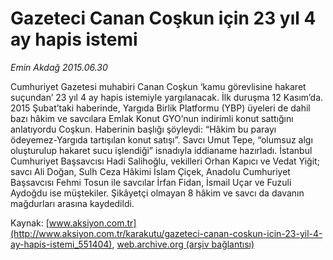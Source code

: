 # Gazeteci Canan Coşkun için 23 yıl 4 ay hapis istemi

*Emin Akdağ 2015.06.30*

<div class="pNewsDetailMainContent" itemprop="articleBody">
 <p>
  Cumhuriyet Gazetesi muhabiri Canan Coşkun ‘kamu görevlisine hakaret suçundan’ 23 yıl 4 ay hapis istemiyle yargılanacak. İlk duruşma 12 Kasım’da. 2015 Şubat’taki haberinde, Yargıda Birlik Platformu (YBP) üyeleri de dahil bazı hâkim ve savcılara Emlak Konut GYO’nun indirimli konut sattığını anlatıyordu Coşkun. Haberinin başlığı şöyleydi: “Hâkim bu parayı ödeyemez-Yargıda tartışılan konut satışı”. Savcı Umut Tepe, “olumsuz algı oluşturulup hakaret sucu işlendiği” isnadıyla iddianame hazırladı. İstanbul Cumhuriyet Başsavcısı Hadi Salihoğlu, vekilleri Orhan Kapıcı ve Vedat Yiğit; savcı Ali Doğan, Sulh Ceza Hâkimi İslam Çiçek, Anadolu Cumhuriyet Başsavcısı Fehmi Tosun ile savcılar İrfan Fidan, İsmail Uçar ve Fuzuli Aydoğdu ise müştekiler. Şikâyetçi olmayan 8 hâkim ve savcı da davanın mağdurları arasına kaydedildi.
 </p>
</div>


Kaynak: [www.aksiyon.com.tr](http://www.aksiyon.com.tr/karakutu/gazeteci-canan-coskun-icin-23-yil-4-ay-hapis-istemi_551404), [web.archive.org (arşiv bağlantısı)](http://web.archive.org/web/20150726110036/http://www.aksiyon.com.tr/karakutu/gazeteci-canan-coskun-icin-23-yil-4-ay-hapis-istemi_551404)

